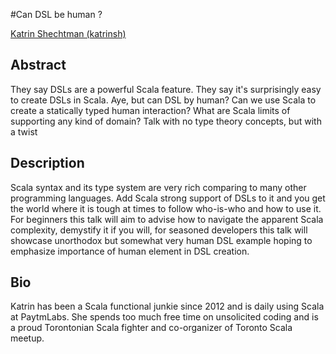 #Can DSL be human ?

[Katrin Shechtman (katrinsh)](http://twitter.com/katrinsh)

## Abstract

They say DSLs are a powerful Scala feature. They say it's surprisingly easy to create DSLs in Scala. Aye, but can DSL by human? Can we use Scala to create a statically typed human interaction? What are Scala limits of supporting any kind of domain? Talk with no type theory concepts, but with a twist

## Description

Scala syntax and its type system are very rich comparing to many other programming languages. Add Scala strong support of DSLs to it and you get the world where it is tough at times to follow who-is-who and how to use it. For beginners this talk will aim to advise how to navigate the apparent Scala complexity, demystify it if you will, for seasoned developers this talk will showcase unorthodox but somewhat very human DSL example hoping to emphasize importance of human element in DSL creation.

## Bio
  
Katrin has been a Scala functional junkie since 2012 and is daily using Scala at PaytmLabs. She spends too much free time on unsolicited coding and is a proud Torontonian Scala fighter and co-organizer of Toronto Scala meetup.
